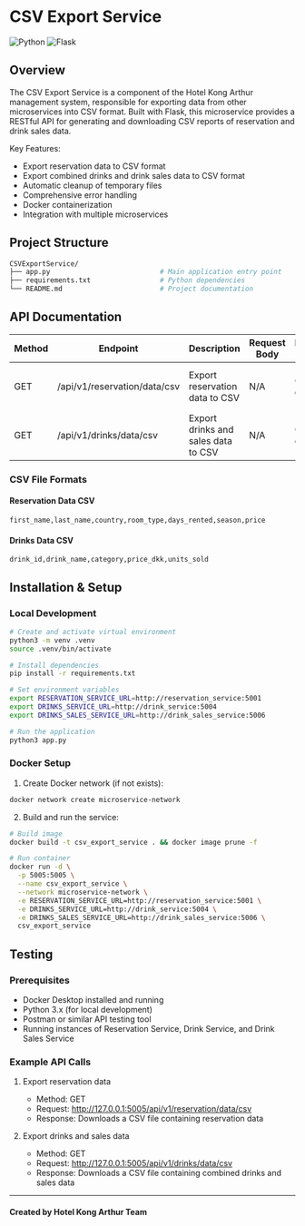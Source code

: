 # CSV Export Service
![Python](https://img.shields.io/badge/python-3670A0?style=for-the-badge&logo=python&logoColor=ffdd54)
![Flask](https://img.shields.io/badge/flask-%23000.svg?style=for-the-badge&logo=flask&logoColor=white)

## Overview
The CSV Export Service is a component of the Hotel Kong Arthur management system, responsible for exporting data from other microservices into CSV format. Built with Flask, this microservice provides a RESTful API for generating and downloading CSV reports of reservation and drink sales data.

Key Features:
- Export reservation data to CSV format
- Export combined drinks and drink sales data to CSV format
- Automatic cleanup of temporary files
- Comprehensive error handling
- Docker containerization
- Integration with multiple microservices

## Project Structure
```bash
CSVExportService/
├── app.py                           # Main application entry point
├── requirements.txt                 # Python dependencies
└── README.md                        # Project documentation
```

## API Documentation
| Method | Endpoint | Description | Request Body | Response (200) | Error Responses |
|--------|----------|-------------|--------------|----------------|-----------------|
| GET | /api/v1/reservation/data/csv | Export reservation data to CSV | N/A | CSV file download | 500: {"error": "Error message"} |
| GET | /api/v1/drinks/data/csv | Export drinks and sales data to CSV | N/A | CSV file download | 500: {"error": "Error message"} |

### CSV File Formats

#### Reservation Data CSV
```csv
first_name,last_name,country,room_type,days_rented,season,price
```

#### Drinks Data CSV
```csv
drink_id,drink_name,category,price_dkk,units_sold
```

## Installation & Setup
### Local Development
```bash
# Create and activate virtual environment
python3 -m venv .venv
source .venv/bin/activate

# Install dependencies
pip install -r requirements.txt

# Set environment variables
export RESERVATION_SERVICE_URL=http://reservation_service:5001
export DRINKS_SERVICE_URL=http://drink_service:5004
export DRINKS_SALES_SERVICE_URL=http://drink_sales_service:5006

# Run the application
python3 app.py
```

### Docker Setup
1. Create Docker network (if not exists):
```bash
docker network create microservice-network
```

2. Build and run the service:
```bash
# Build image
docker build -t csv_export_service . && docker image prune -f

# Run container
docker run -d \
  -p 5005:5005 \
  --name csv_export_service \
  --network microservice-network \
  -e RESERVATION_SERVICE_URL=http://reservation_service:5001 \
  -e DRINKS_SERVICE_URL=http://drink_service:5004 \
  -e DRINKS_SALES_SERVICE_URL=http://drink_sales_service:5006 \
  csv_export_service
```

## Testing
### Prerequisites
- Docker Desktop installed and running
- Python 3.x (for local development)
- Postman or similar API testing tool
- Running instances of Reservation Service, Drink Service, and Drink Sales Service

### Example API Calls
1. Export reservation data
   - Method: GET
   - Request: http://127.0.0.1:5005/api/v1/reservation/data/csv
   - Response: Downloads a CSV file containing reservation data

2. Export drinks and sales data
   - Method: GET
   - Request: http://127.0.0.1:5005/api/v1/drinks/data/csv
   - Response: Downloads a CSV file containing combined drinks and sales data

---
#### Created by Hotel Kong Arthur Team
